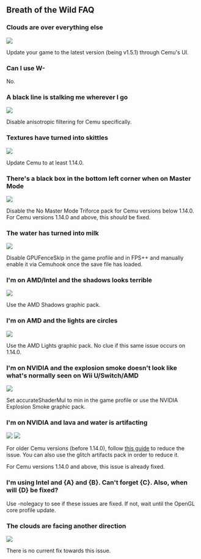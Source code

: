 ## Breath of the Wild FAQ

### Clouds are over everything else

![](https://cdn.discordapp.com/attachments/207547103726010368/372172658118492160/unknown.png)

Update your game to the latest version (being v1.5.1) through Cemu's UI.

### Can I use W-

No.

### A black line is stalking me wherever I go

![](https://cdn.discordapp.com/attachments/207547103726010368/372172801647575040/unknown.png)

Disable anisotropic filtering for Cemu specifically.

### Textures have turned into skittles

![](https://cdn.discordapp.com/attachments/207547103726010368/372246903414325258/unknown.png)

Update Cemu to at least 1.14.0.

### There's a black box in the bottom left corner when on Master Mode

![](https://cdn.discordapp.com/attachments/207547103726010368/372222832127639552/unknown.png)

Disable the No Master Mode Triforce pack for Cemu versions below 1.14.0. For Cemu versions 1.14.0 and above, this *should* be fixed.

### The water has turned into milk

![](https://cdn.discordapp.com/attachments/207547103726010368/372205680968335370/unknown.png)

Disable GPUFenceSkip in the game profile and in FPS++ and manually enable it via Cemuhook once the save file has loaded.

### I'm on AMD/Intel and the shadows looks terrible

![](https://cdn.discordapp.com/attachments/207547103726010368/372204881496375296/unknown.png)

Use the AMD Shadows graphic pack.

### I'm on AMD and the lights are circles

![](https://cdn.discordapp.com/attachments/207547103726010368/372205190901792778/unknown.png)

Use the AMD Lights graphic pack. No clue if this same issue occurs on 1.14.0.

### I'm on NVIDIA and the explosion smoke doesn't look like what's normally seen on Wii U/Switch/AMD

![](https://cdn.discordapp.com/attachments/207547103726010368/372172637339910144/unknown.png)

Set accurateShaderMul to min in the game profile or use the NVIDIA Explosion Smoke graphic pack.

### I'm on NVIDIA and lava and water is artifacting

![](https://cdn.discordapp.com/attachments/207547103726010368/372217955741597706/unknown.png)
![](https://cdn.discordapp.com/attachments/207547103726010368/372220915012075520/unknown.png)

For older Cemu versions (before 1.14.0), follow [this guide](https://redd.it/6qwmon) to reduce the issue. You can also use the glitch artifacts pack in order to reduce it.

For Cemu versions 1.14.0 and above, this issue is already fixed.

### I'm using Intel and {A} and {B}. Can't forget {C}. Also, when will {D} be fixed?

Use -nolegacy to see if these issues are fixed. If not, wait until the OpenGL core profile update.

### The clouds are facing another direction

![](https://cdn.discordapp.com/attachments/207547103726010368/372204003649388554/unknown.png)

There is no current fix towards this issue.
